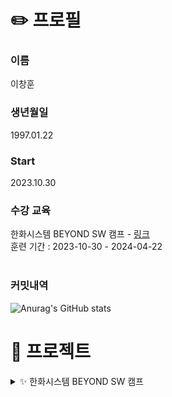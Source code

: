 # ✏️ 프로필   
### 이름
이창훈
### 생년월일
1997.01.22
### Start
2023.10.30
### 수강 교육
한화시스템 BEYOND SW 캠프  -  [링크](https://swcamp-hanwha.com/)<br>
훈련 기간 : 2023-10-30 - 2024-04-22<br>
<br>
### 커밋내역
![Anurag's GitHub stats](https://github-readme-stats.vercel.app/api?username=LCH-97&show_icons=true&theme=radical)

# 📄 프로젝트
<details>
<summary> ✨ 한화시스템 BEYOND SW 캠프 </summary>

### 1. 인사관리 시스템 Hello_R_loha (HR)
<details>
<summary> </summary>
<a href="https://github.com/beyond-sw-camp/be02-fin-Hello_R_loha-HRsystem">README 보러가기</a><br><br>
프로젝트 기간 : 2024.02.27 ~ 2024.04.22<br><br>
역할<br>
1. 휴가기능 백엔드 [JAVA SpringBoot] (CRUD / aws s3 활용 파일첨부 / 결재라인 결재)<br>
2. 휴가기능 프론트엔드 [Vue]<br>
3. QueryDSL 적용<br>
4. Redis 적용<br>
5. Jenkins 파이프라인 구성<br><br>

HRsystem 시연영상 (회원가입, 로그인)
[![Watch the video](https://img.youtube.com/vi/https://youtu.be/KtDn619Y0H8/maxresdefault.jpg)](https://www.youtube.com/watch?v=https://youtu.be/KtDn619Y0H8)
HRsystem 시연영상 (메인기능 - 결재/휴가/초과근무)
[![Watch the video](https://img.youtube.com/vi/https://youtu.be/dPlu-y5JgBk/maxresdefault.jpg)](https://www.youtube.com/watch?v=https://youtu.be/dPlu-y5JgBk)
<br><br>


</details>

### 2. 반려동물 케어 서비스 Woof
<details>
<summary> </summary>
<a href="https://github.com/beyond-sw-camp/be02-1st-woof-animal_careservice">DB README 보러가기</a><br><br>
프로젝트 기간 : 2023.11.16 ~ 2023.11.17<br><br>
Centos 8, Mysql을 이용하여 Master-Slave로 DB 구성<br><br>

<a href="https://github.com/beyond-sw-camp/be02-2nd-woof-animal_careservice">Backend README 보러가기</a><br><br>
프로젝트 기간 : 2024.01.15 ~ 2024.01.17<br><br>
JAVA SpringBoot 프로젝트<br><br>

<a href="https://github.com/beyond-sw-camp/be02-3rd-woof-animal_careservice">Frontend README 보러가기</a><br><br>
프로젝트 기간 : 2024.02.05 ~ 2024.02.06<br><br>
Backend 미니 프로젝트를 백엔드로 사용한 Vue 프로젝트<br><br>

<a href="https://github.com/beyond-sw-camp/be02-4th-woof-animal_careservice">CI/CD README 보러가기</a><br><br>
프로젝트 기간 : 2024.02.23 ~ 2024.02.26<br><br>
k8s, jenkins를 활용한 CI/CD (롤링 업데이트 방식)<br><br>
</details>

</details>
